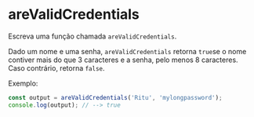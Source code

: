# areValidCredentials

Escreva uma função chamada `areValidCredentials`.

Dado um nome e uma senha, `areValidCredentials` retorna `true`se o nome contiver
mais do que 3 caracteres e a senha, pelo menos 8 caracteres. Caso contrário,
retorna `false`.

Exemplo:

```javascript
const output = areValidCredentials('Ritu', 'mylongpassword');
console.log(output); // --> true
```
